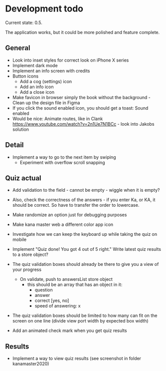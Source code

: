 # Development todo

Current state: 0.5.

The application works, but it could be more polished and feature complete.

## General

* Look into inset styles for correct look on iPhone X series
* Implement dark mode
* Implement an info screen with credits
* Button icons
  * Add a cog (settings) icon
  * Add an info icon
  * Add a close icon
* Make favicon in browser simply the book without the background - Clean up the design file in Figma
* If you click the sound enabled icon, you should get a toast: Sound enabled
* Would be nice: Animate routes, like in Clank https://www.youtube.com/watch?v=2n1Ue7N1BCc - look into Jakobs solution

## Detail

* Implement a way to go to the next item by swiping
  * Experiment with overflow scroll snapping 

## Quiz actual
 
* Add validation to the field - cannot be empty - wiggle when it is empty?
* Also, check the correctness of the answers - if you enter Ka, or KA, it should be correct. So have to transfer the order to lowercase.
* Make randomize an option just for debugging purposes
* Make kana master web a different color app icon
* Investigate how we can keep the keyboard up while taking the quiz on mobile
* Implement "Quiz done! You got 4 out of 5 right." Write latest quiz results to a store object?
* The quiz validation boxes should already be there to give you a view of your progress
  * On validate, push to answersList store object
    * this should be an array that has an object in it:
       * question
       * answer
       * correct [yes, no]
       * speed of answering: x

* The quiz validation boxes should be limited to how many can fit on the screen on one line (divide view port width by expected box width)
* Add an animated check mark when you get quiz results

## Results

* Implement a way to view quiz results (see screenshot in folder kanamaster2020)
